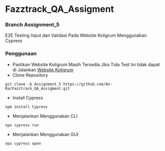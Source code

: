 # Fazztrack_QA_Assigment
### Branch Assignment_5
E2E Testing Input dan Validasi Pada Website Koligrum Menggunakan Cypress

### Penggunaan
* Pastikan Website Koligrum Masih Tersedia
Jika Tida Test Ini tidak dapat di Jalankan
[Website Koligrum](bcb7-13-67-75-93.ngrok.io)
* Clone Repository
```
git clone -b Assignment_5 https://github.com/An-Ra/Fazztrack_QA_Assigment.git
```
* Install Cypress
```
npm install Cypress
```
* Menjalankan Menggunakan CLI
```
npx cypress run
```
* Menjalankan Menggunakan GUI
```
npx cypress open
```

